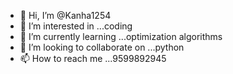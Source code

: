 - 👋 Hi, I’m @Kanha1254
- 👀 I’m interested in ...coding
- 🌱 I’m currently learning ...optimization algorithms  
- 💞️ I’m looking to collaborate on ...python
- 📫 How to reach me ...9599892945

<!---
Kanha1254/Kanha1254 is a ✨ special ✨ repository because its `README.md` (this file) appears on your GitHub profile.
You can click the Preview link to take a look at your changes.
--->
